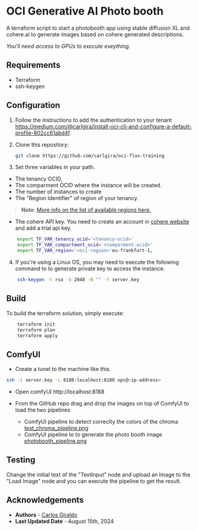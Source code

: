 # OCI Generative AI Photo booth

A terraform script to start a photobooth app using stable diffusion XL and cohere.ai to generate images based on cohere generated descriptions.

*You'll need access to GPUs to execute eveything.*

## Requirements
- Terraform
- ssh-keygen

## Configuration

1. Follow the instructions to add the authentication to your tenant https://medium.com/@carlgira/install-oci-cli-and-configure-a-default-profile-802cc61abd4f.
2. Clone this repository:
    ```bash
    git clone https://github.com/carlgira/oci-flux-training
    ```

3. Set three variables in your path. 
- The tenancy OCID, 
- The comparment OCID where the instance will be created.
- The number of instances to create
- The "Region Identifier" of region of your tenancy.
> **Note**: [More info on the list of available regions here.](https://docs.oracle.com/en-us/iaas/Content/General/Concepts/regions.htm)
- The cohere API key. You need to create an account in [cohere website](https://cohere.com/) and add a trial api key.

```bash
    export TF_VAR_tenancy_ocid='<tenancy-ocid>'
    export TF_VAR_compartment_ocid='<comparment-ocid>'
    export TF_VAR_region='<oci-region>'eu-frankfurt-1,
```

4. If you're using a Linux OS, you may need to execute the following command to to generate private key to access the instance.
```bash
    ssh-keygen -t rsa -b 2048 -N "" -f server.key
```

## Build

To build the terraform solution, simply execute: 

```bash
    terraform init
    terraform plan
    terraform apply
```

## ComfyUI
- Create a tunel to the machine like this.
```bash
ssh -i server.key -L 8188:localhost:8188 opc@<ip-address>
```

- Open comfyUI http://localhost:8188 

- From the GitHub repo drag and drop the images on top of ComfyUI to load the two pipelines
    - ComfyUI pipeline to detect correclty the colors of the chroma [test_chroma_pipeline.png](/comfyui/test_chroma_pipeline.png)
    - ComfyUI pipeline to to generate the photo booth image [photobooth_pipeline.png](/comfyui/photobooth_pipeline.png)

## Testing
Change the initial text of the "TextInput" node and upload an Image to the "Load Image" node and you can execute the pipeline to get the result.

## Acknowledgements

* **Authors** - [Carlos Giraldo](https://www.linkedin.com/in/carlos-giraldo-a79b073b/)
* **Last Updated Date** - August 15th, 2024
